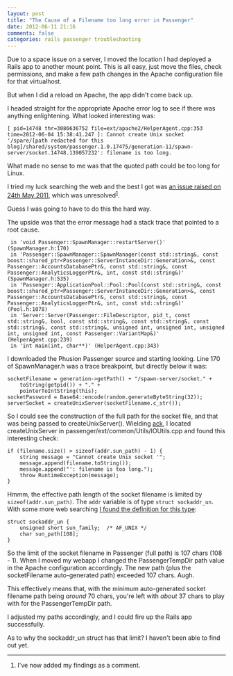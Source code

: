 ```yaml
---
layout: post
title: "The Cause of a Filename too long error in Passenger"
date: 2012-06-11 21:16
comments: false
categories: rails passenger troubleshooting
---
```


Due to a space issue on a server, I moved the location I had deployed a Rails app to another mount point. This is all easy, just move the files, check permissions, and make a few path changes in the Apache configuration file for that virtualhost.

But when I did a reload on Apache, the app didn't come back up.

I headed straight for the appropriate Apache error log to see if there was anything enlightening. What looked interesting was:

    [ pid=14748 thr=3086636752 file=ext/apache2/HelperAgent.cpp:353 time=2012-06-04 15:38:41.247 ]: Cannot create Unix socket '/spare/[path redacted for this blog]/shared/system/passenger.1.0.17475/generation-11/spawn-server/socket.14748.139057232': filename is too long.

What made no sense to me was that the quoted path could be too long for Linux.

I tried my luck searching the web and the best I got was [an issue raised on 24th May 2011](http://code.google.com/p/phusion-passenger/issues/detail?id=674), which was unresolved<sup>[1](#footnote)</sup>.

Guess I was going to have to do this the hard way.

The upside was that the error message had a stack trace that pointed to a root cause.

     in 'void Passenger::SpawnManager::restartServer()' (SpawnManager.h:170)
     in 'Passenger::SpawnManager::SpawnManager(const std::string&, const boost::shared_ptr<Passenger::ServerInstanceDir::Generation>&, const Passenger::AccountsDatabasePtr&, const std::string&, const Passenger::AnalyticsLoggerPtr&, int, const std::string&)' (SpawnManager.h:535)
     in 'Passenger::ApplicationPool::Pool::Pool(const std::string&, const boost::shared_ptr<Passenger::ServerInstanceDir::Generation>&, const Passenger::AccountsDatabasePtr&, const std::string&, const Passenger::AnalyticsLoggerPtr&, int, const std::string&)' (Pool.h:1078)
     in 'Server::Server(Passenger::FileDescriptor, pid_t, const std::string&, bool, const std::string&, const std::string&, const std::string&, const std::string&, unsigned int, unsigned int, unsigned int, unsigned int, const Passenger::VariantMap&)' (HelperAgent.cpp:239)
     in 'int main(int, char**)' (HelperAgent.cpp:343)

I downloaded the Phusion Passenger source and starting looking. Line 170 of SpawnManager.h was a trace breakpoint, but directly below it was:

    socketFilename = generation->getPath() + "/spawn-server/socket." +
        toString(getpid()) + "." +
        pointerToIntString(this);
    socketPassword = Base64::encode(random.generateByteString(32));
    serverSocket = createUnixServer(socketFilename.c_str());

So I could see the construction of the full path for the socket file, and that was being passed to createUnixServer(). Wielding [ack](http://betterthangrep.com/), I located createUnixServer in passenger/ext/common/Utils/IOUtils.cpp and found this interesting check:

    if (filename.size() > sizeof(addr.sun_path) - 1) {
        string message = "Cannot create Unix socket '";
        message.append(filename.toString());
        message.append("': filename is too long.");
        throw RuntimeException(message);
    }

Hmmm, the effective path length of the socket filename is limited by `sizeof(addr.sun_path)`. The `addr` variable is of type `struct sockaddr_un`. With some more web searching [I found the definition for this type](http://www.ccplusplus.com/2011/10/struct-sockaddrun.html):

    struct sockaddr_un {
        unsigned short sun_family;  /* AF_UNIX */
        char sun_path[108];
    }

So the limit of the socket filename in Passenger (full path) is 107 chars (108 - 1). When I moved my webapp I changed the PassengerTempDir path value in the Apache configuration accordingly. The new path (plus the socketFilename auto-generated path) exceeded 107 chars. Augh.

This effectively means that, with the minimum auto-generated socket filename path being _around_ 70 chars, you're left with _about_ 37 chars to play with for the PassengerTempDir path.

I adjusted my paths accordingly, and I could fire up the Rails app successfully.

As to why the sockaddr_un struct has that limit? I haven't been able to find out yet.

---
<a id="footnote"></a>
1. I've now added my findings as a comment.
